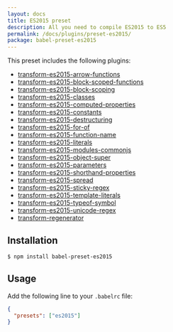 ```yaml
---
layout: docs
title: ES2015 preset
description: All you need to compile ES2015 to ES5
permalink: /docs/plugins/preset-es2015/
package: babel-preset-es2015
---
```


This preset includes the following plugins:

- [transform-es2015-arrow-functions](/docs/plugins/transform-es2015-arrow-functions)
- [transform-es2015-block-scoped-functions](/docs/plugins/transform-es2015-block-scoped-functions)
- [transform-es2015-block-scoping](/docs/plugins/transform-es2015-block-scoping)
- [transform-es2015-classes](/docs/plugins/transform-es2015-classes)
- [transform-es2015-computed-properties](/docs/plugins/transform-es2015-computed-properties)
- [transform-es2015-constants](/docs/plugins/transform-es2015-constants)
- [transform-es2015-destructuring](/docs/plugins/transform-es2015-destructuring)
- [transform-es2015-for-of](/docs/plugins/transform-es2015-for-of)
- [transform-es2015-function-name](/docs/plugins/transform-es2015-function-name)
- [transform-es2015-literals](/docs/plugins/transform-es2015-literals)
- [transform-es2015-modules-commonjs](/docs/plugins/transform-es2015-modules-commonjs)
- [transform-es2015-object-super](/docs/plugins/transform-es2015-object-super)
- [transform-es2015-parameters](/docs/plugins/transform-es2015-parameters)
- [transform-es2015-shorthand-properties](/docs/plugins/transform-es2015-shorthand-properties)
- [transform-es2015-spread](/docs/plugins/transform-es2015-spread)
- [transform-es2015-sticky-regex](/docs/plugins/transform-es2015-sticky-regex)
- [transform-es2015-template-literals](/docs/plugins/transform-es2015-template-literals)
- [transform-es2015-typeof-symbol](/docs/plugins/transform-es2015-typeof-symbol)
- [transform-es2015-unicode-regex](/docs/plugins/transform-es2015-unicode-regex)
- [transform-regenerator](/docs/plugins/transform-regenerator)

## Installation

```sh
$ npm install babel-preset-es2015
```

## Usage

Add the following line to your `.babelrc` file:

```json
{
  "presets": ["es2015"]
}
```
